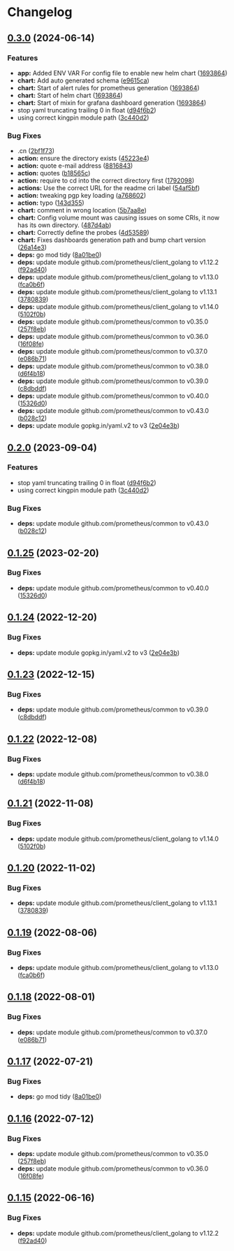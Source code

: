 # Changelog

## [0.3.0](https://github.com/adamdecaf/domain_exporter/compare/v0.2.0...v0.3.0) (2024-06-14)


### Features

* **app:** Added ENV VAR For config file to enable new helm chart ([1693864](https://github.com/adamdecaf/domain_exporter/commit/1693864295f80d3b22b7376529e7949fed622031))
* **chart:** Add auto generated schema ([e9615ca](https://github.com/adamdecaf/domain_exporter/commit/e9615cad3d191730f845052c57908ee97803bd98))
* **chart:** Start of alert rules for prometheus generation ([1693864](https://github.com/adamdecaf/domain_exporter/commit/1693864295f80d3b22b7376529e7949fed622031))
* **chart:** Start of helm chart ([1693864](https://github.com/adamdecaf/domain_exporter/commit/1693864295f80d3b22b7376529e7949fed622031))
* **chart:** Start of mixin for grafana dashboard generation ([1693864](https://github.com/adamdecaf/domain_exporter/commit/1693864295f80d3b22b7376529e7949fed622031))
* stop yaml truncating trailing 0 in float ([d94f6b2](https://github.com/adamdecaf/domain_exporter/commit/d94f6b22223535464b2b8c6d0446f9a1b24e4633))
* using correct kingpin module path ([3c440d2](https://github.com/adamdecaf/domain_exporter/commit/3c440d2ef68e3edd4ae164afbae70bbb1e55d87b))


### Bug Fixes

* .cn ([2bf1f73](https://github.com/adamdecaf/domain_exporter/commit/2bf1f73829c01bcec915fb522cd40202f010beb6))
* **action:** ensure the directory exists ([45223e4](https://github.com/adamdecaf/domain_exporter/commit/45223e46cc51420c13b43b0d1658c1d672627854))
* **action:** quote e-mail address ([8816843](https://github.com/adamdecaf/domain_exporter/commit/881684334b9732b25fcb8bb510ccfe241be39863))
* **action:** quotes ([b18565c](https://github.com/adamdecaf/domain_exporter/commit/b18565c1e50e2abd0c307cef97bd24b484533061))
* **action:** require to cd into the correct directory first ([1792098](https://github.com/adamdecaf/domain_exporter/commit/179209869eb3483b948a7a38cdd29803d822d826))
* **actions:** Use the correct URL for the readme cri label ([54af5bf](https://github.com/adamdecaf/domain_exporter/commit/54af5bf69d1a869c4fc7e78739989557ae2018d3))
* **action:** tweaking pgp key loading ([a768602](https://github.com/adamdecaf/domain_exporter/commit/a768602039122fed877215f31cedd8b5dbf30c04))
* **action:** typo ([143d355](https://github.com/adamdecaf/domain_exporter/commit/143d35518f9b928db3b951a9281d2dd5d153be04))
* **chart:** comment in wrong location ([5b7aa8e](https://github.com/adamdecaf/domain_exporter/commit/5b7aa8e13053fa257687436d2c19a1c7f3eeb453))
* **chart:** Config volume mount was causing issues on some CRIs, it now has its own directory. ([487d4ab](https://github.com/adamdecaf/domain_exporter/commit/487d4ab4b5b824945077b432b0ce407419d857dc))
* **chart:** Correctly define the probes ([4d53589](https://github.com/adamdecaf/domain_exporter/commit/4d535892a2832eb8f901358bf0032955f76223d4))
* **chart:** Fixes dashboards generation path and bump chart version ([26a14e3](https://github.com/adamdecaf/domain_exporter/commit/26a14e322f0ede37a5282b59e1318993f684def5))
* **deps:** go mod tidy ([8a01be0](https://github.com/adamdecaf/domain_exporter/commit/8a01be08782722c2448abe53469e16afc0dbcef8))
* **deps:** update module github.com/prometheus/client_golang to v1.12.2 ([f92ad40](https://github.com/adamdecaf/domain_exporter/commit/f92ad4019f57c2786c626ecbbf832a39cf6d5704))
* **deps:** update module github.com/prometheus/client_golang to v1.13.0 ([fca0b6f](https://github.com/adamdecaf/domain_exporter/commit/fca0b6fa09f34a513248e07ca52cff2bb9175ae8))
* **deps:** update module github.com/prometheus/client_golang to v1.13.1 ([3780839](https://github.com/adamdecaf/domain_exporter/commit/37808393864f9a302e032374d829739d9d2383d7))
* **deps:** update module github.com/prometheus/client_golang to v1.14.0 ([5102f0b](https://github.com/adamdecaf/domain_exporter/commit/5102f0b557f92c95efc7f4eb95cd7cf68ea9f38e))
* **deps:** update module github.com/prometheus/common to v0.35.0 ([257f8eb](https://github.com/adamdecaf/domain_exporter/commit/257f8eb3fcc76e3a44e55e20b1cb2fb3cc46dc2d))
* **deps:** update module github.com/prometheus/common to v0.36.0 ([16f08fe](https://github.com/adamdecaf/domain_exporter/commit/16f08fe8b491d1c38ef8b8318cb64761e2d1889d))
* **deps:** update module github.com/prometheus/common to v0.37.0 ([e086b71](https://github.com/adamdecaf/domain_exporter/commit/e086b71c4a27dd8398a86fe45d5eb0ffc05aee13))
* **deps:** update module github.com/prometheus/common to v0.38.0 ([d6f4b18](https://github.com/adamdecaf/domain_exporter/commit/d6f4b18096d196effbf531820b3e6ccd754b0130))
* **deps:** update module github.com/prometheus/common to v0.39.0 ([c8dbddf](https://github.com/adamdecaf/domain_exporter/commit/c8dbddfcc3df9d448d6f1dbf7f72084c13228bbb))
* **deps:** update module github.com/prometheus/common to v0.40.0 ([15326d0](https://github.com/adamdecaf/domain_exporter/commit/15326d06788438fe63dbbdfc91971223cf04c116))
* **deps:** update module github.com/prometheus/common to v0.43.0 ([b028c12](https://github.com/adamdecaf/domain_exporter/commit/b028c129efdf694a1088e101c8ac30bd9c5513cd))
* **deps:** update module gopkg.in/yaml.v2 to v3 ([2e04e3b](https://github.com/adamdecaf/domain_exporter/commit/2e04e3be1dd2ad0f494951b7e34c869b20d39346))

## [0.2.0](https://github.com/shift/domain_exporter/compare/v0.1.25...v0.2.0) (2023-09-04)


### Features

* stop yaml truncating trailing 0 in float ([d94f6b2](https://github.com/shift/domain_exporter/commit/d94f6b22223535464b2b8c6d0446f9a1b24e4633))
* using correct kingpin module path ([3c440d2](https://github.com/shift/domain_exporter/commit/3c440d2ef68e3edd4ae164afbae70bbb1e55d87b))


### Bug Fixes

* **deps:** update module github.com/prometheus/common to v0.43.0 ([b028c12](https://github.com/shift/domain_exporter/commit/b028c129efdf694a1088e101c8ac30bd9c5513cd))

## [0.1.25](https://github.com/shift/domain_exporter/compare/v0.1.24...v0.1.25) (2023-02-20)


### Bug Fixes

* **deps:** update module github.com/prometheus/common to v0.40.0 ([15326d0](https://github.com/shift/domain_exporter/commit/15326d06788438fe63dbbdfc91971223cf04c116))

## [0.1.24](https://github.com/shift/domain_exporter/compare/v0.1.23...v0.1.24) (2022-12-20)


### Bug Fixes

* **deps:** update module gopkg.in/yaml.v2 to v3 ([2e04e3b](https://github.com/shift/domain_exporter/commit/2e04e3be1dd2ad0f494951b7e34c869b20d39346))

## [0.1.23](https://github.com/shift/domain_exporter/compare/v0.1.22...v0.1.23) (2022-12-15)


### Bug Fixes

* **deps:** update module github.com/prometheus/common to v0.39.0 ([c8dbddf](https://github.com/shift/domain_exporter/commit/c8dbddfcc3df9d448d6f1dbf7f72084c13228bbb))

## [0.1.22](https://github.com/shift/domain_exporter/compare/v0.1.21...v0.1.22) (2022-12-08)


### Bug Fixes

* **deps:** update module github.com/prometheus/common to v0.38.0 ([d6f4b18](https://github.com/shift/domain_exporter/commit/d6f4b18096d196effbf531820b3e6ccd754b0130))

## [0.1.21](https://github.com/shift/domain_exporter/compare/v0.1.20...v0.1.21) (2022-11-08)


### Bug Fixes

* **deps:** update module github.com/prometheus/client_golang to v1.14.0 ([5102f0b](https://github.com/shift/domain_exporter/commit/5102f0b557f92c95efc7f4eb95cd7cf68ea9f38e))

## [0.1.20](https://github.com/shift/domain_exporter/compare/v0.1.19...v0.1.20) (2022-11-02)


### Bug Fixes

* **deps:** update module github.com/prometheus/client_golang to v1.13.1 ([3780839](https://github.com/shift/domain_exporter/commit/37808393864f9a302e032374d829739d9d2383d7))

## [0.1.19](https://github.com/shift/domain_exporter/compare/v0.1.18...v0.1.19) (2022-08-06)


### Bug Fixes

* **deps:** update module github.com/prometheus/client_golang to v1.13.0 ([fca0b6f](https://github.com/shift/domain_exporter/commit/fca0b6fa09f34a513248e07ca52cff2bb9175ae8))

## [0.1.18](https://github.com/shift/domain_exporter/compare/v0.1.17...v0.1.18) (2022-08-01)


### Bug Fixes

* **deps:** update module github.com/prometheus/common to v0.37.0 ([e086b71](https://github.com/shift/domain_exporter/commit/e086b71c4a27dd8398a86fe45d5eb0ffc05aee13))

## [0.1.17](https://github.com/shift/domain_exporter/compare/v0.1.16...v0.1.17) (2022-07-21)


### Bug Fixes

* **deps:** go mod tidy ([8a01be0](https://github.com/shift/domain_exporter/commit/8a01be08782722c2448abe53469e16afc0dbcef8))

## [0.1.16](https://github.com/shift/domain_exporter/compare/v0.1.15...v0.1.16) (2022-07-12)


### Bug Fixes

* **deps:** update module github.com/prometheus/common to v0.35.0 ([257f8eb](https://github.com/shift/domain_exporter/commit/257f8eb3fcc76e3a44e55e20b1cb2fb3cc46dc2d))
* **deps:** update module github.com/prometheus/common to v0.36.0 ([16f08fe](https://github.com/shift/domain_exporter/commit/16f08fe8b491d1c38ef8b8318cb64761e2d1889d))

## [0.1.15](https://github.com/shift/domain_exporter/compare/v0.1.14...v0.1.15) (2022-06-16)


### Bug Fixes

* **deps:** update module github.com/prometheus/client_golang to v1.12.2 ([f92ad40](https://github.com/shift/domain_exporter/commit/f92ad4019f57c2786c626ecbbf832a39cf6d5704))
